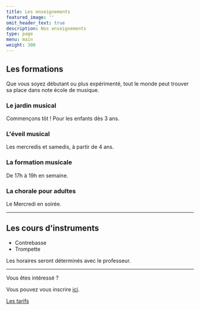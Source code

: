 ```yaml
---
title: Les enseignements
featured_image: ''
omit_header_text: true
description: Nos enseignements
type: page
menu: main
weight: 300
---
```


## Les formations

Que vous soyez débutant ou plus expérimenté, tout le monde peut trouver sa place dans
note école de musique.

### Le jardin musical

Commençons tôt ! Pour les enfants dès 3 ans.


### L'éveil musical

Les mercredis et samedis, à partir de 4 ans.


### La formation musicale

 De 17h à 19h en semaine.


### La chorale pour adultes

 Le Mercredi en soirée.


---

## Les cours d'instruments

- Contrebasse
- Trompette

Les horaires seront déterminés avec le professeur.

---

Vous êtes intéressé ?

Vous pouvez vous inscrire [ici](/inscription).

[Les tarifs]()
